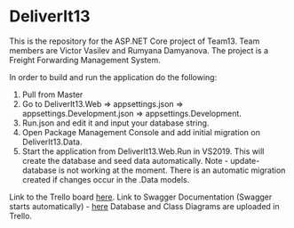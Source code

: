 # DeliverIt13
This is the repository for the ASP.NET Core project of Team13. 
Team members are Victor Vasilev and Rumyana Damyanova. 
The project is a Freight Forwarding Management System.

In order to build and run the application do the following:
1. Pull from Master
2. Go to DeliverIt13.Web => appsettings.json => appsettings.Development.json => appsettings.Development.
3. Run.json and edit it and input your database string.
4. Open Package Management Console and add initial migration on DeliverIt13.Data. 
5. Start the application from DeliverIt13.Web.Run in VS2019. This will create the database and seed data automatically. Note - update-database is not working at the moment. There is an automatic migration created if changes occur in the .Data models. 

Link to the Trello board [here](https://trello.com/b/Ny30Q0Rz). 
Link to Swagger Documentation (Swagger starts automatically) - [here](http://localhost:5000/swagger/index.html)
Database and Class Diagrams are uploaded in Trello.
